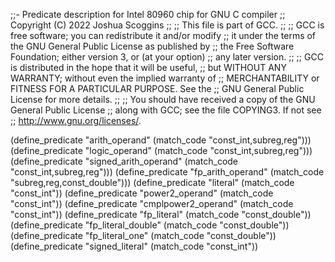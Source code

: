 ;;- Predicate description for Intel 80960 chip for GNU C compiler
;;   Copyright (C) 2022 Joshua Scoggins
;;
;; This file is part of GCC.
;;
;; GCC is free software; you can redistribute it and/or modify
;; it under the terms of the GNU General Public License as published by
;; the Free Software Foundation; either version 3, or (at your option)
;; any later version.
;;
;; GCC is distributed in the hope that it will be useful,
;; but WITHOUT ANY WARRANTY; without even the implied warranty of
;; MERCHANTABILITY or FITNESS FOR A PARTICULAR PURPOSE.  See the
;; GNU General Public License for more details.
;;
;; You should have received a copy of the GNU General Public License
;; along with GCC; see the file COPYING3.  If not see
;; <http://www.gnu.org/licenses/>.

(define_predicate "arith_operand" (match_code "const_int,subreg,reg")))
(define_predicate "logic_operand" (match_code "const_int,subreg,reg")))
(define_predicate "signed_arith_operand" (match_code "const_int,subreg,reg")))
(define_predicate "fp_arith_operand" (match_code "subreg,reg,const_double")))
(define_predicate "literal" (match_code "const_int"))
(define_predicate "power2_operand" (match_code "const_int"))
(define_predicate "cmplpower2_operand" (match_code "const_int"))
(define_predicate "fp_literal" (match_code "const_double"))
(define_predicate "fp_literal_double" (match_code "const_double"))
(define_predicate "fp_literal_one" (match_code "const_double"))
(define_predicate "signed_literal" (match_code "const_int"))
